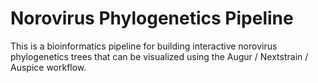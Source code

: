 # Norovirus Phylogenetics Pipeline

This is a bioinformatics pipeline for building interactive norovirus phylogenetics trees that can be visualized using the Augur / Nextstrain / Auspice workflow. 


